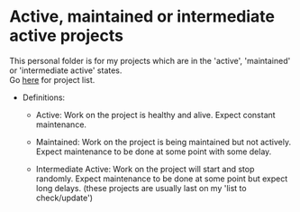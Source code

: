 # Active, maintained or intermediate active projects
This personal folder is for my projects which are in the 'active', 'maintained' or 'intermediate active' states.<br>
Go [here](https://github.com/8BtS-A-to-IA) for project list.
- Definitions:
  - Active: Work on the project is healthy and alive. Expect constant maintenance.
  
  - Maintained: Work on the project is being maintained but not actively. Expect maintenance to be done at some point with some delay.
  
  - Intermediate Active: Work on the project will start and stop randomly. Expect maintenance to be done at some point but expect long delays. (these projects are usually last on my 'list to check/update')
